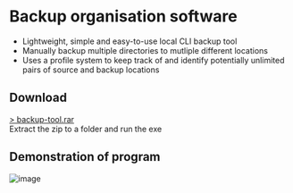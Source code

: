 # Backup organisation software
- Lightweight, simple and easy-to-use local CLI backup tool
- Manually backup multiple directories to mutliple different locations
- Uses a profile system to keep track of and identify potentially unlimited pairs of source and backup locations

## Download
[> backup-tool.rar](https://github.com/elliot-mb/backup-utility/raw/master/backup-tool.rar)\
Extract the zip to a folder and run the exe


## Demonstration of program
![image](https://user-images.githubusercontent.com/45922387/131898659-b4836337-9f58-41f9-a47f-affad903f4a4.png)




